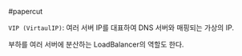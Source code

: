 #papercut 

`VIP (VirtaulIP)`: 여러 서버 IP를 대표하여 DNS 서버와 매핑되는 가상의 IP. 

부하를 여러 서버에 분산하는 LoadBalancer의 역할도 한다.